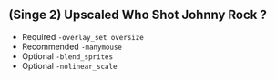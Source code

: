 ## (Singe 2) Upscaled Who Shot Johnny Rock ?

* Required `-overlay_set oversize`
* Recommended `-manymouse`
* Optional `-blend_sprites`
* Optional `-nolinear_scale`
